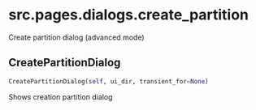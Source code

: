 <h1 id="src.pages.dialogs.create_partition">src.pages.dialogs.create_partition</h1>

Create partition dialog (advanced mode)
<h2 id="src.pages.dialogs.create_partition.CreatePartitionDialog">CreatePartitionDialog</h2>

```python
CreatePartitionDialog(self, ui_dir, transient_for=None)
```
Shows creation partition dialog
